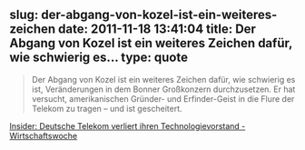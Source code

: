 slug: der-abgang-von-kozel-ist-ein-weiteres-zeichen
date: 2011-11-18 13:41:04
title: Der Abgang von Kozel ist ein weiteres Zeichen dafür, wie schwierig es...
type: quote
---

> Der Abgang von Kozel ist ein weiteres Zeichen dafür, wie schwierig es ist, Veränderungen in dem Bonner Großkonzern durchzusetzen. Er hat versucht, amerikanischen Gründer- und Erfinder-Geist in die Flure der Telekom zu tragen – und ist gescheitert.

[Insider: Deutsche Telekom verliert ihren Technologievorstand - Wirtschaftswoche](http://www.wiwo.de/unternehmen/it/insider-deutsche-telekom-verliert-ihren-technologievorstand/5861884.html)
